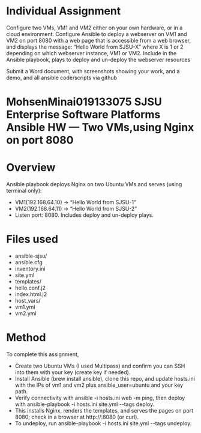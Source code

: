# Individual Assignment

Configure two VMs, VM1 and VM2 either on your own hardware, or in a cloud environment. Configure Ansible to deploy a webserver on VM1 and VM2 on port 8080 with a web page that is accessible from a web browser, and displays the message: “Hello World from SJSU-X” where X is 1 or 2 depending on which webserver instance, VM1 or VM2.
Include in the Ansible playbook, plays to deploy and un-deploy the webserver resources

Submit a Word document, with screenshots showing your work, and a demo, and all ansible code/scripts via github

# MohsenMinai019133075 SJSU Enterprise Software Platforms Ansible HW — Two VMs,using  Nginx on port 8080

# Overview
Ansible playbook deploys Nginx on two Ubuntu VMs and serves (using terminal only):
- VM1(192.168.64.10) → “Hello World from SJSU-1”
- VM2(192.168.64.11) → “Hello World from SJSU-2”
- Listen port: 8080. Includes deploy and un-deploy plays.

# Files used
- ansible-sjsu/
-  ansible.cfg
-  inventory.ini
-  site.yml
-  templates/
  -  hello.conf.j2
  -  index.html.j2
-  host_vars/
  -  vm1.yml
  -  vm2.yml

# Method
To complete this assignment, 
- Create two Ubuntu VMs (I used Multipass) and confirm you can SSH into them with your key (create key if needed).
- Install Ansible (brew install ansible), clone this repo, and update hosts.ini with the IPs of vm1 and vm2 plus ansible_user=ubuntu and your key path.
- Verify connectivity with ansible -i hosts.ini web -m ping, then deploy with ansible-playbook -i hosts.ini site.yml --tags deploy.
- This installs Nginx, renders the templates, and serves the pages on port 8080; check in a browser at http://<vm-ip>:8080 (or curl).
- To undeploy, run ansible-playbook -i hosts.ini site.yml --tags undeploy.
